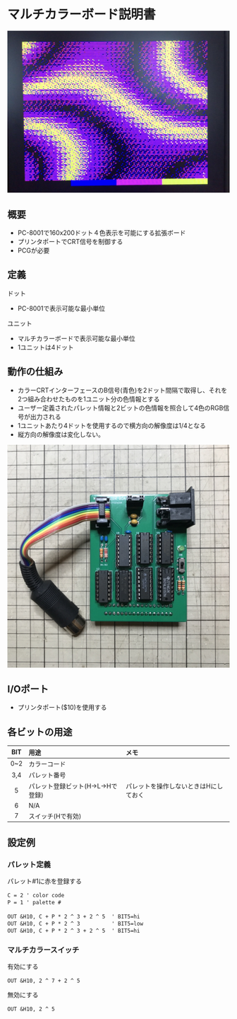 # マルチカラーボード説明書

![画面イメージ](https://github.com/chiqlappe/multicolor/blob/main/image/0704a.jpg)

## 概要

- PC-8001で160x200ドット４色表示を可能にする拡張ボード
- プリンタポートでCRT信号を制御する
- PCGが必要

## 定義

ドット
- PC-8001で表示可能な最小単位

ユニット
- マルチカラーボードで表示可能な最小単位
- 1ユニットは4ドット


## 動作の仕組み

- カラーCRTインターフェースのB信号(青色)を2ドット間隔で取得し、それを2つ組み合わせたものを1ユニット分の色情報とする
- ユーザー定義されたパレット情報と2ビットの色情報を照合して4色のRGB信号が出力される
- 1ユニットあたり4ドットを使用するので横方向の解像度は1/4となる
- 縦方向の解像度は変化しない。

![ボード本体](https://github.com/chiqlappe/multicolor/blob/main/image/IMG_2671.JPG)

## I/Oポート

- プリンタポート($10)を使用する

## 各ビットの用途

|BIT|用途|メモ|
|:--:|:--|:--|
|0~2|カラーコード||
|3,4|パレット番号||
|5|パレット登録ビット(H->L->Hで登録)|パレットを操作しないときはHにしておく|
|6|N/A||
|7|スイッチ(Hで有効)||

## 設定例

### パレット定義
パレット#1に赤を登録する

```
C = 2 ' color code
P = 1 ' palette #

OUT &H10, C + P * 2 ^ 3 + 2 ^ 5  ' BIT5=hi
OUT &H10, C + P * 2 ^ 3          ' BIT5=low
OUT &H10, C + P * 2 ^ 3 + 2 ^ 5  ' BIT5=hi
```
### マルチカラースイッチ
有効にする

```
OUT &H10, 2 ^ 7 + 2 ^ 5
```

無効にする

```
OUT &H10, 2 ^ 5
```


    
